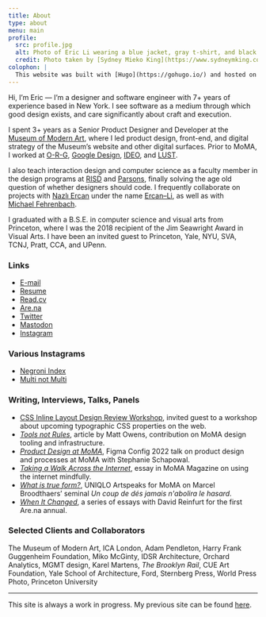 ```yaml
---
title: About
type: about
menu: main
profile: 
  src: profile.jpg
  alt: Photo of Eric Li wearing a blue jacket, gray t-shirt, and black pants in front of a neutral background.
  credit: Photo taken by [Sydney Mieko King](https://www.sydneymking.com/).
colophon: |
  This website was built with [Hugo](https://gohugo.io/) and hosted on [GitHub Pages](https://pages.github.com/). It is set using the same typographic stylesheet that [Michael Fehrenbach](https://michaelfehrenbach.com/) and I developed for use in [moma.org](https://www.moma.org/). The typefaces used are Arnhem and Neue Haas Grotesk. 
---
```

Hi, I’m Eric — I’m a designer and software engineer with 7+ years of experience based in New York. I see software as a medium through which good design exists, and care significantly about craft and execution.

I spent 3+ years as a Senior Product Designer and Developer at the [Museum of Modern&nbsp;Art](https://www.moma.org/), where I led product design, front-end, and digital strategy of the Museum’s website and other digital surfaces. Prior to MoMA, I worked at <nobr>[O-R-G](https://o-r-g.com/)</nobr>, [Google&nbsp;Design](https://design.google/), [IDEO](https://ideo.com/), and [LUST](https://lust.nl/).

I also teach interaction design and computer science as a faculty member in the design programs at [RISD](http://source.f22.href.blue/) and [Parsons](https://js.f22.href.blue/), finally solving the age old question of whether designers should code. I frequently collaborate on projects with [Nazlı&nbsp;Ercan](https://nazli-ercan.com/) under the name [<nobr>Ercan–Li</nobr>](https://ercan-li.com/), as well as with [Michael&nbsp;Fehrenbach](https://michaelfehrenbach.com/).

I graduated with a B.S.E. in computer science and visual arts from Princeton, where I was the 2018 recipient of the Jim Seawright Award in Visual Arts. I&nbsp;have been an invited guest to Princeton, Yale, NYU, SVA, TCNJ, Pratt, CCA, and&nbsp;UPenn. 


### Links

- [E-mail](mailto:ericyoungli@gmail.com)
- [Resume](resume.pdf)
- [Read.cv](https://cv.eric.young.li/)
- [Are.na](https://www.are.na/eric-li)
- [Twitter](https://twitter.com/eli8527)
- [Mastodon](https://mastodon.social/@eli8527)
- [Instagram](https://www.instagram.com/eli8527/)


### Various Instagrams
- [Negroni Index](https://www.instagram.com/negroni_index)
- [Multi not Multi](https://www.instagram.com/multi.not.multi/)




### Writing, Interviews, Talks, Panels
- [CSS Inline Layout Design Review Workshop](https://fantasai.inkedblade.net/style/events/inline-workshop), invited guest to a workshop about upcoming typographic CSS properties on the web.
- [*Tools not Rules*](https://uxdesign.cc/tools-not-rules-9daef895aab7), article by Matt Owens, contribution on MoMA design tooling and infrastructure.
- [*Product Design at MoMA*](https://mo.ma/figma), Figma Config 2022 talk on product design and processes at MoMA with Stephanie&nbsp;Schapowal.
- [*Taking a Walk Across the Internet*](https://www.moma.org/magazine/articles/677), essay in MoMA Magazine on using the internet mindfully.
- [*What is true form?*](https://www.youtube.com/watch?v=r9l00rSr2j0), UNIQLO Artspeaks for MoMA on Marcel Broodthaers’ seminal *Un coup de dés jamais n'abolira le hasard*.
- [*When It Changed*](https://www.are.na/blog/when-it-changed-part-1), a series of essays with David Reinfurt for the first Are.na&nbsp;annual.


### Selected Clients and Collaborators
The Museum of Modern Art, ICA London, Adam Pendleton, Harry Frank Guggenheim Foundation, Miko McGinty, IDSR Architecture, Orchard Analytics, MGMT design, Karel Martens, *The Brooklyn Rail*, CUE Art Foundation, Yale School of Architecture, Ford, Sternberg Press, World Press Photo, Princeton&nbsp;University

---

This site is always a work in progress. My previous site can be found [here](https://archive.eric.young.li/).